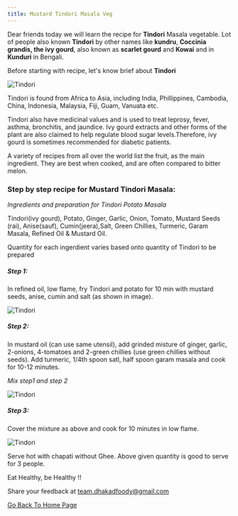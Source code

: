 ```yaml
---
title: Mustard Tindori Masala Veg
---
```


Dear friends today we will learn the recipe for **Tindori** Masala vegetable. Lot of people also known **Tindori** by other names like **kundru**, **Coccinia grandis, the ivy gourd**, also known as **scarlet gourd** and **Kowai** and in **Kunduri** in Bengali.

Before starting with recipe, let's know brief about **Tindori**

![Tindori](/dhakadfoody/img/tindori.png "Tindori")

Tindori is found from Africa to Asia, including India, Phillippines, Cambodia, China, Indonesia, Malaysia, Fiji, Guam, Vanuata etc.

Tindori also have medicinal values and is used to treat leprosy, fever, asthma, bronchitis, and jaundice. Ivy gourd extracts and other forms of the plant are also claimed to help regulate blood sugar levels.Therefore, ivy gourd is sometimes recommended for diabetic patients.

A variety of recipes from all over the world list the fruit, as the main ingredient. They are best when cooked, and are often compared to bitter melon.


### Step by step recipe for Mustard Tindori Masala:


*Ingredients and preparation for Tindori Potato Masala*

Tindori(ivy gourd), Potato, Ginger, Garlic, Onion, Tomato, Mustard Seeds (rai), Anise(sauf), Cumin(jeera),Salt, Green Chillies, Turmeric, Garam Masala, Refined Oil & Mustard Oil.

Quantity for each ingerdient varies based onto quantity of Tindori to be prepared

##### Step 1:

In refined oil, low flame, fry Tindori and potato for 10 min with mustard seeds, anise, cumin and salt (as shown in image).

![Tindori](/dhakadfoody/img/TMS1.png "first image")

##### Step 2:

In mustard oil (can use same utensil), add grinded misture of ginger, garlic, 2-onions, 4-tomatoes and 2-green chillies (use green chillies without seeds). Add turmeric, 1/4th spoon satl, half spoon garam masala and cook for 10-12 minutes.

*Mix step1 and step 2*

![Tindori](/dhakadfoody/img/TMS2.png "second image")


##### Step 3:

Cover the mixture as above and cook for 10 minutes in low flame.

![Tindori](/dhakadfoody/img/TMS3.png "third image")


Serve hot with chapati without Ghee. Above given quantity is good to serve for 3 people.


Eat Healthy, be Healthy !!

Share your feedback at team.dhakadfoody@gmail.com

[Go Back To Home Page](https://dhakadfoody.github.io/dhakadfoody/)
